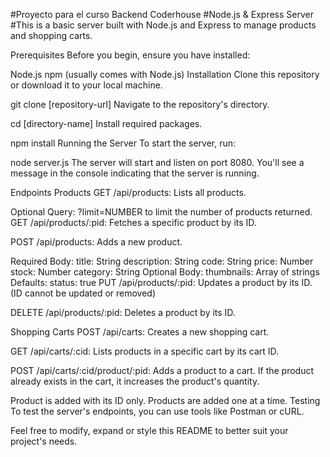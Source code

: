#Proyecto para el curso Backend Coderhouse
#Node.js & Express Server
#This is a basic server built with Node.js and Express to manage products and shopping carts.

Prerequisites
Before you begin, ensure you have installed:

Node.js
npm (usually comes with Node.js)
Installation
Clone this repository or download it to your local machine.


git clone [repository-url]
Navigate to the repository's directory.


cd [directory-name]
Install required packages.

npm install
Running the Server
To start the server, run:


node server.js
The server will start and listen on port 8080. You'll see a message in the console indicating that the server is running.

Endpoints
Products
GET /api/products: Lists all products.

Optional Query: ?limit=NUMBER to limit the number of products returned.
GET /api/products/:pid: Fetches a specific product by its ID.

POST /api/products: Adds a new product.

Required Body:
title: String
description: String
code: String
price: Number
stock: Number
category: String
Optional Body:
thumbnails: Array of strings
Defaults:
status: true
PUT /api/products/:pid: Updates a product by its ID. (ID cannot be updated or removed)

DELETE /api/products/:pid: Deletes a product by its ID.

Shopping Carts
POST /api/carts: Creates a new shopping cart.

GET /api/carts/:cid: Lists products in a specific cart by its cart ID.

POST /api/carts/:cid/product/:pid: Adds a product to a cart. If the product already exists in the cart, it increases the product's quantity.

Product is added with its ID only.
Products are added one at a time.
Testing
To test the server's endpoints, you can use tools like Postman or cURL.

Feel free to modify, expand or style this README to better suit your project's needs.
